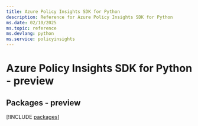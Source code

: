 ```yaml
---
title: Azure Policy Insights SDK for Python
description: Reference for Azure Policy Insights SDK for Python
ms.date: 02/10/2025
ms.topic: reference
ms.devlang: python
ms.service: policyinsights
---
```

# Azure Policy Insights SDK for Python - preview
## Packages - preview
[!INCLUDE [packages](policy-insights-index.md)]